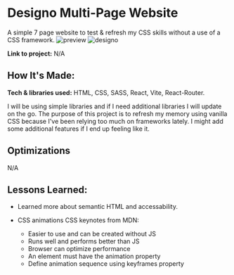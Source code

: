 # Designo Multi-Page Website

A simple 7 page website to test & refresh my CSS skills without a use of a CSS framework.
![preview](https://github.com/user-attachments/assets/ac8e33dd-f116-4dfc-94e1-e2fcb68b3a58)
![designo](https://github.com/user-attachments/assets/bb499011-9bd1-4a29-8bd8-1315a0cd2a50)

**Link to project:** N/A

## How It's Made:

**Tech & libraries used:** HTML, CSS, SASS, React, Vite, React-Router.

I will be using simple libraries and if I need additional libraries I will update on the go. The purpose of this project is to refresh my memory using vanilla CSS because I've been relying too much on frameworks lately. I might add some additional features if I end up feeling like it.

## Optimizations

N/A

## Lessons Learned:

- Learned more about semantic HTML and accessability.

- CSS animations
  CSS keynotes from MDN:
  - Easier to use and can be created without JS
  - Runs well and performs better than JS
  - Browser can optimize performance
  - An element must have the animation property
  - Define animation sequence using keyframes property
